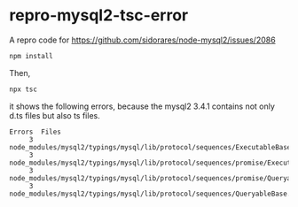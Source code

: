 # repro-mysql2-tsc-error

A repro code for
https://github.com/sidorares/node-mysql2/issues/2086

```bash
npm install
```

Then,

```bash
npx tsc
```

it shows the following errors, because the mysql2 3.4.1 contains not only d.ts files but also ts files.

```
Errors  Files
     3  node_modules/mysql2/typings/mysql/lib/protocol/sequences/ExecutableBase.ts:84
     3  node_modules/mysql2/typings/mysql/lib/protocol/sequences/promise/ExecutableBase.ts:62
     3  node_modules/mysql2/typings/mysql/lib/protocol/sequences/promise/QueryableBase.ts:62
     3  node_modules/mysql2/typings/mysql/lib/protocol/sequences/QueryableBase.ts:84
```
